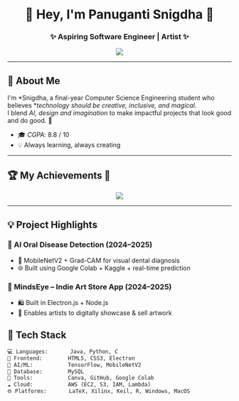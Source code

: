 <h1 align="center">🩷 Hey, I'm Panuganti Snigdha 🩷</h1>
<h3 align="center">✨ Aspiring Software Engineer | Artist ✨</h3>

<p align="center">
  <img src="https://readme-typing-svg.demolab.com?font=Grandstander&size=24&duration=4000&pause=1000&color=#FF007F&center=true&vCenter=true&width=700&lines=Combining+creativity+with+technology...;Designing+with+intuition%2C+developing+with+precision...;Turning+ideas+into+impactful+solutions+%F0%9F%8C%9F" />
</p>

---

## 🌟 About Me

I'm *Snigdha, a final-year Computer Science Engineering student who believes **technology should be creative, inclusive, and magical.*  
I blend *AI, design and imagination* to make impactful projects that look good and do good. 🌈

- 🎓 *CGPA*: 8.8 / 10  
- 💡 Always learning, always creating

---

## 🏆 My Achievements 💃 

<p align="center">
  <img src="https://readme-typing-svg.herokuapp.com?font=Grandstander&size=24&duration=4000&pause=1000&color=FF69B4&center=true&vCenter=true&width=900&lines=🎓+CGPA%3A+8.8+%2F+10+" />
</p>



---

## 💡 Project Highlights

### 🦷 AI Oral Disease Detection (2024–2025)
- 🧠 MobileNetV2 + Grad-CAM for visual dental diagnosis  
- 🌐 Built using Google Colab + Kaggle + real-time prediction

### 🎨 MindsEye – Indie Art Store App (2024–2025)
- 🛍 Built in Electron.js + Node.js
- 💖 Enables artists to digitally showcase & sell artwork

## 🧰 Tech Stack

```diff
💻 Languages:       Java, Python, C
🎨 Frontend:        HTML5, CSS3, Electron
🧠 AI/ML:           TensorFlow, MobileNetV2 
💽 Database:        MySQL
🎨 Tools:           Canva, GitHub, Google Colab
☁️ Cloud:           AWS (EC2, S3, IAM, Lambda)
🌐 Platforms:       LaTeX, Xilinx, Keil, R, Windows, MacOS

